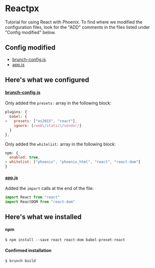 # Reactpx

Tutorial for using React with Phoenix.  To find where we modified the configuration files, look for the "ADD" comments in the files listed under "Config modified" below.

## Config modified
- [brunch-config.js](/brunch-config.js)
- [app.js](/web/static/js/app.js)

## Here's what we configured

#### [brunch-config.js](/brunch-config.js)

Only added the `presets:` array in the following block:
```javascript
plugins: {
  babel: {
>   presets: ["es2015", "react"],
    ignore: [/web\/static\/vendor/]
  }
},
```

Only added the `whitelist:` array in the following block:
```javascript
npm: {
  enabled: true,
> whitelist: ["phoenix", "phoenix_html", "react", "react-dom"]
}
```

#### [app.js](/web/static/js/app.js)

Added the `import` calls at the end of the file:
```javascript
import React from "react"
import ReactDOM from "react-dom"
```

## Here's what we installed

#### npm

```
$ npm install --save react react-dom babel-preset-react
```

#### Confirmed installation

```
$ brunch build
```
